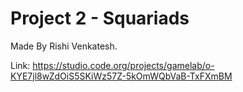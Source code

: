 # Project 2 - Squariads
Made By Rishi Venkatesh.

Link: https://studio.code.org/projects/gamelab/o-KYE7jl8wZdOiS5SKiWz57Z-5kOmWQbVaB-TxFXmBM  

